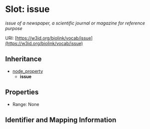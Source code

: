 # Slot: issue
_issue of a newspaper, a scientific journal or magazine for reference purpose_


URI: [https://w3id.org/biolink/vocab/issue](https://w3id.org/biolink/vocab/issue)




## Inheritance

* [node_property](node_property.md)
    * **issue**



## Properties

 * Range: None



## Identifier and Mapping Information





